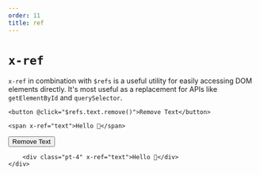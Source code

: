 ```yaml
---
order: 11
title: ref
---
```


# `x-ref`

`x-ref` in combination with `$refs` is a useful utility for easily accessing DOM elements directly. It's most useful as a replacement for APIs like `getElementById` and `querySelector`.

```alpine
<button @click="$refs.text.remove()">Remove Text</button>

<span x-ref="text">Hello 👋</span>
```

<!-- START_VERBATIM -->
<div class="demo">
    <div x-data>
        <button @click="$refs.text.remove()">Remove Text</button>

        <div class="pt-4" x-ref="text">Hello 👋</div>
    </div>
</div>
<!-- END_VERBATIM -->
